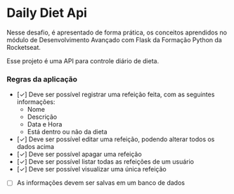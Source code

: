 # Daily Diet Api

Nesse desafio, é apresentado de forma prática, os conceitos aprendidos no módulo de Desenvolvimento Avançado com Flask da Formação Python da Rocketseat.

Esse projeto é uma API para controle diário de dieta.

### Regras da aplicação

- [✓] Deve ser possível registrar uma refeição feita, com as seguintes informações:
    - Nome
    - Descrição
    - Data e Hora
    - Está dentro ou não da dieta
- [✓] Deve ser possível editar uma refeição, podendo alterar todos os dados acima
- [✓] Deve ser possível apagar uma refeição
- [✓] Deve ser possível listar todas as refeições de um usuário
- [✓] Deve ser possível visualizar uma única refeição
- [ ] As informações devem ser salvas em um banco de dados